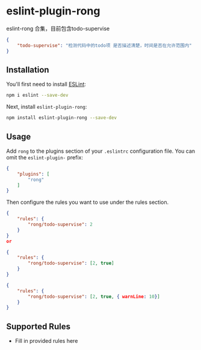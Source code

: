 # eslint-plugin-rong

eslint-rong 合集，目前包含todo-supervise
```json
{
    "todo-supervise": "检测代码中的todo项 是否描述清楚，时间是否在允许范围内"
}
```

## Installation

You'll first need to install [ESLint](https://eslint.org/):

```sh
npm i eslint --save-dev
```

Next, install `eslint-plugin-rong`:

```sh
npm install eslint-plugin-rong --save-dev
```

## Usage

Add `rong` to the plugins section of your `.eslintrc` configuration file. You can omit the `eslint-plugin-` prefix:

```json
{
    "plugins": [
        "rong"
    ]
}
```


Then configure the rules you want to use under the rules section.

```json
{
    "rules": {
        "rong/todo-supervise": 2
    }
}
or

{
    "rules": {
        "rong/todo-supervise": [2, true]
    }
}

{
    "rules": {
        "rong/todo-supervise": [2, true, { warnLine: 10}]
    }
}

```

## Supported Rules

* Fill in provided rules here


